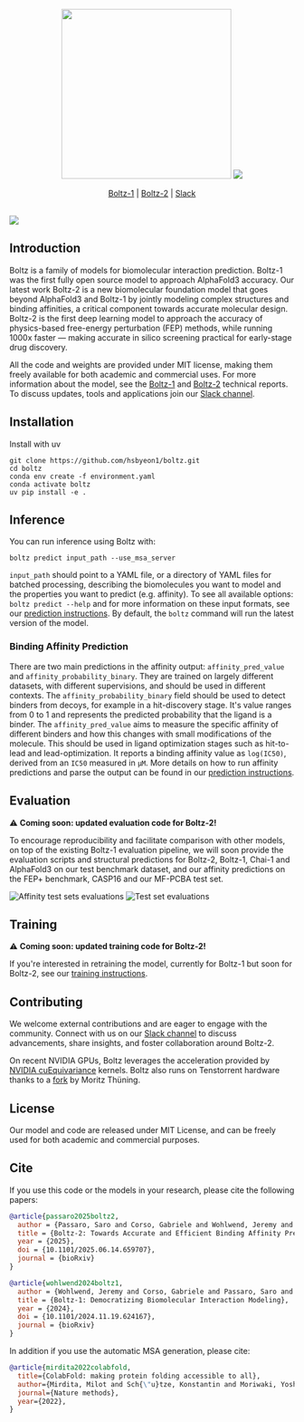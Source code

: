 <div align="center">
  <div>&nbsp;</div>
  <img src="docs/boltz2_title.png" width="300"/>
  <img src="https://model-gateway.boltz.bio/a.png?x-pxid=bce1627f-f326-4bff-8a97-45c6c3bc929d" />

[Boltz-1](https://doi.org/10.1101/2024.11.19.624167) | [Boltz-2](https://doi.org/10.1101/2025.06.14.659707) |
[Slack](https://join.slack.com/t/boltz-community/shared_invite/zt-37uc4m8t2-gbbph6ka704ORcDCHLlFKg) <br> <br>
</div>



![](docs/boltz1_pred_figure.png)


## Introduction

Boltz is a family of models for biomolecular interaction prediction. Boltz-1 was the first fully open source model to approach AlphaFold3 accuracy. Our latest work Boltz-2 is a new biomolecular foundation model that goes beyond AlphaFold3 and Boltz-1 by jointly modeling complex structures and binding affinities, a critical component towards accurate molecular design. Boltz-2 is the first deep learning model to approach the accuracy of physics-based free-energy perturbation (FEP) methods, while running 1000x faster — making accurate in silico screening practical for early-stage drug discovery.

All the code and weights are provided under MIT license, making them freely available for both academic and commercial uses. For more information about the model, see the [Boltz-1](https://doi.org/10.1101/2024.11.19.624167) and [Boltz-2](https://doi.org/10.1101/2025.06.14.659707) technical reports. To discuss updates, tools and applications join our [Slack channel](https://join.slack.com/t/boltz-community/shared_invite/zt-37uc4m8t2-gbbph6ka704ORcDCHLlFKg).

## Installation

Install with uv
```
git clone https://github.com/hsbyeon1/boltz.git
cd boltz
conda env create -f environment.yaml
conda activate boltz
uv pip install -e .
```

## Inference

You can run inference using Boltz with:

```
boltz predict input_path --use_msa_server
```

`input_path` should point to a YAML file, or a directory of YAML files for batched processing, describing the biomolecules you want to model and the properties you want to predict (e.g. affinity). To see all available options: `boltz predict --help` and for more information on these input formats, see our [prediction instructions](docs/prediction.md). By default, the `boltz` command will run the latest version of the model.


### Binding Affinity Prediction
There are two main predictions in the affinity output: `affinity_pred_value` and `affinity_probability_binary`. They are trained on largely different datasets, with different supervisions, and should be used in different contexts. The `affinity_probability_binary` field should be used to detect binders from decoys, for example in a hit-discovery stage. It's value ranges from 0 to 1 and represents the predicted probability that the ligand is a binder. The `affinity_pred_value` aims to measure the specific affinity of different binders and how this changes with small modifications of the molecule. This should be used in ligand optimization stages such as hit-to-lead and lead-optimization. It reports a binding affinity value as `log(IC50)`, derived from an `IC50` measured in `μM`. More details on how to run affinity predictions and parse the output can be found in our [prediction instructions](docs/prediction.md).

## Evaluation

⚠️ **Coming soon: updated evaluation code for Boltz-2!**

To encourage reproducibility and facilitate comparison with other models, on top of the existing Boltz-1 evaluation pipeline, we will soon provide the evaluation scripts and structural predictions for Boltz-2, Boltz-1, Chai-1 and AlphaFold3 on our test benchmark dataset, and our affinity predictions on the FEP+ benchmark, CASP16 and our MF-PCBA test set.

![Affinity test sets evaluations](docs/pearson_plot.png)
![Test set evaluations](docs/plot_test_boltz2.png)


## Training

⚠️ **Coming soon: updated training code for Boltz-2!**

If you're interested in retraining the model, currently for Boltz-1 but soon for Boltz-2, see our [training instructions](docs/training.md).


## Contributing

We welcome external contributions and are eager to engage with the community. Connect with us on our [Slack channel](https://join.slack.com/t/boltz-community/shared_invite/zt-37uc4m8t2-gbbph6ka704ORcDCHLlFKg) to discuss advancements, share insights, and foster collaboration around Boltz-2.

On recent NVIDIA GPUs, Boltz leverages the acceleration provided by [NVIDIA  cuEquivariance](https://developer.nvidia.com/cuequivariance) kernels. Boltz also runs on Tenstorrent hardware thanks to a [fork](https://github.com/moritztng/tt-boltz) by Moritz Thüning.

## License

Our model and code are released under MIT License, and can be freely used for both academic and commercial purposes.


## Cite

If you use this code or the models in your research, please cite the following papers:

```bibtex
@article{passaro2025boltz2,
  author = {Passaro, Saro and Corso, Gabriele and Wohlwend, Jeremy and Reveiz, Mateo and Thaler, Stephan and Somnath, Vignesh Ram and Getz, Noah and Portnoi, Tally and Roy, Julien and Stark, Hannes and Kwabi-Addo, David and Beaini, Dominique and Jaakkola, Tommi and Barzilay, Regina},
  title = {Boltz-2: Towards Accurate and Efficient Binding Affinity Prediction},
  year = {2025},
  doi = {10.1101/2025.06.14.659707},
  journal = {bioRxiv}
}

@article{wohlwend2024boltz1,
  author = {Wohlwend, Jeremy and Corso, Gabriele and Passaro, Saro and Getz, Noah and Reveiz, Mateo and Leidal, Ken and Swiderski, Wojtek and Atkinson, Liam and Portnoi, Tally and Chinn, Itamar and Silterra, Jacob and Jaakkola, Tommi and Barzilay, Regina},
  title = {Boltz-1: Democratizing Biomolecular Interaction Modeling},
  year = {2024},
  doi = {10.1101/2024.11.19.624167},
  journal = {bioRxiv}
}
```

In addition if you use the automatic MSA generation, please cite:

```bibtex
@article{mirdita2022colabfold,
  title={ColabFold: making protein folding accessible to all},
  author={Mirdita, Milot and Sch{\"u}tze, Konstantin and Moriwaki, Yoshitaka and Heo, Lim and Ovchinnikov, Sergey and Steinegger, Martin},
  journal={Nature methods},
  year={2022},
}
```
